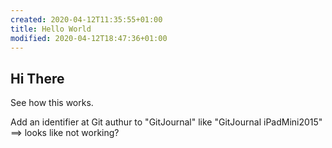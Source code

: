 ```yaml
---
created: 2020-04-12T11:35:55+01:00
title: Hello World
modified: 2020-04-12T18:47:36+01:00
---
```


## Hi There

See how this works.

Add an identifier at Git authur to "GitJournal" like "GitJournal iPadMini2015" ==> looks like not working?
